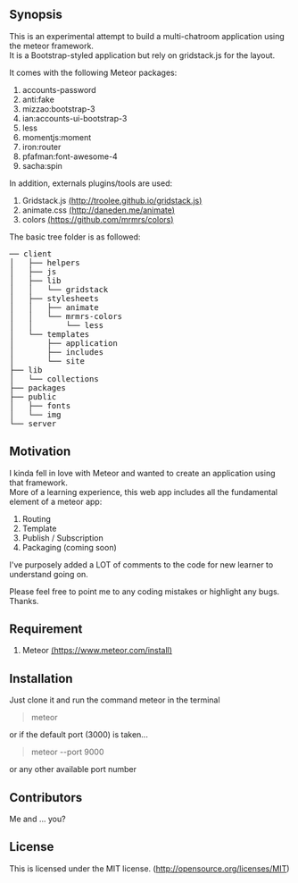 ## Synopsis

This is an experimental attempt to build a multi-chatroom application using the meteor framework.  
It is a Bootstrap-styled application but rely on gridstack.js for the layout.


It comes with the following Meteor packages:

1. accounts-password
2. anti:fake
3. mizzao:bootstrap-3
4. ian:accounts-ui-bootstrap-3
5. less
6. momentjs:moment
7. iron:router
8. pfafman:font-awesome-4
9. sacha:spin

In addition, externals plugins/tools are used:

1. Gridstack.js     [(http://troolee.github.io/gridstack.js)](http://troolee.github.io/gridstack.js/)
2. animate.css      [(http://daneden.me/animate)](http://daneden.me/animate)
3. colors           [(https://github.com/mrmrs/colors)](https://github.com/mrmrs/colors)

The basic tree folder is as followed:

<pre>
── client
│   ├── helpers
│   ├── js
│   ├── lib
│   │   └── gridstack
│   ├── stylesheets
│   │   ├── animate
│   │   └── mrmrs-colors
│   │       └── less
│   └── templates
│       ├── application
│       ├── includes
│       └── site
├── lib
│   └── collections
├── packages
├── public
│   ├── fonts
│   └── img
└── server
</pre>

## Motivation

I kinda fell in love with Meteor and wanted to create an application using
that framework.  
More of a learning experience, this web app includes all the fundamental element of
a meteor app:

1. Routing
2. Template
3. Publish / Subscription
4. Packaging (coming soon)

I've purposely added a LOT of comments to the code for new learner to understand 
going on.  

Please feel free to point me to any coding mistakes or highlight any bugs.
Thanks.

## Requirement

1. Meteor [(https://www.meteor.com/install)](https://www.meteor.com/install)

## Installation

Just clone it and run the command meteor in the terminal  
> meteor

or if the default port (3000) is taken...  

> meteor --port 9000  

or any other available port number

## Contributors

Me and ... you?

## License

This is licensed under the MIT license. (http://opensource.org/licenses/MIT)
